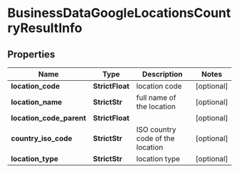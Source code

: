 # BusinessDataGoogleLocationsCountryResultInfo


## Properties

| Name | Type | Description | Notes |
|------------ | ------------- | ------------- | -------------|
**location_code** | **StrictFloat** | location code |[optional]|
**location_name** | **StrictStr** | full name of the location |[optional]|
**location_code_parent** | **StrictFloat** |  |[optional]|
**country_iso_code** | **StrictStr** | ISO country code of the location |[optional]|
**location_type** | **StrictStr** | location type |[optional]|